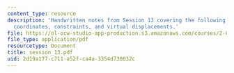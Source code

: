 ```yaml
---
content_type: resource
description: 'Handwritten notes from Session 13 covering the following topics: Generalized
  coordinates, constraints, and virtual displacements.'
file: https://ol-ocw-studio-app-production.s3.amazonaws.com/courses/2-032-dynamics-fall-2004/2d19a177c711a52fca4a3354d730032c_session_13.pdf
file_type: application/pdf
resourcetype: Document
title: session_13.pdf
uid: 2d19a177-c711-a52f-ca4a-3354d730032c
---
```

